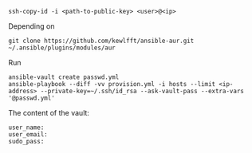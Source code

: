 
```
ssh-copy-id -i <path-to-public-key> <user>@<ip>
```

Depending on

```
git clone https://github.com/kewlfft/ansible-aur.git ~/.ansible/plugins/modules/aur
```


Run

```
ansible-vault create passwd.yml
ansible-playbook --diff -vv provision.yml -i hosts --limit <ip-address> --private-key=~/.ssh/id_rsa --ask-vault-pass --extra-vars '@passwd.yml'
```

The content of the vault:

```
user_name:
user_email:
sudo_pass:
```
